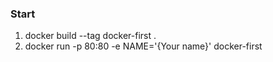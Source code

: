 ### Start

1. docker build --tag docker-first .
2. docker run -p 80:80 -e NAME='{Your name}' docker-first
